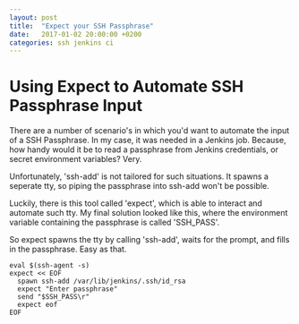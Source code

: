 ```yaml
---
layout: post
title:  "Expect your SSH Passphrase"
date:   2017-01-02 20:00:00 +0200
categories: ssh jenkins ci
---
```

# Using Expect to Automate SSH Passphrase Input

There are a number of scenario's in which you'd want to automate the input of a SSH Passphrase.
In my case, it was needed in a Jenkins job.
Because, how handy would it be to read a passphrase from Jenkins credentials, or secret environment variables?
Very.

Unfortunately, 'ssh-add' is not tailored for such situations.
It spawns a seperate tty, so piping the passphrase into ssh-add won't be possible.

Luckily, there is this tool called 'expect', which is able to interact and automate such tty.
My final solution looked like this, where the environment variable containing the passphrase is called 'SSH_PASS'.

So expect spawns the tty by calling 'ssh-add', waits for the prompt, and fills in the passphrase. Easy as that.

```
eval $(ssh-agent -s)
expect << EOF
  spawn ssh-add /var/lib/jenkins/.ssh/id_rsa
  expect "Enter passphrase"
  send "$SSH_PASS\r"
  expect eof
EOF
```
